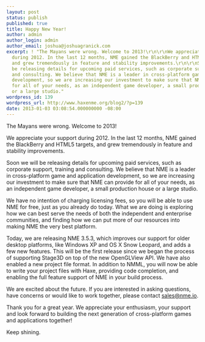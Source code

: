 ```yaml
---
layout: post
status: publish
published: true
title: Happy New Year!
author: admin
author_login: admin
author_email: joshua@joshuagranick.com
excerpt: ! "The Mayans were wrong. Welcome to 2013!\r\n\r\nWe appreciate your support
  during 2012. In the last 12 months, NME gained the BlackBerry and HTML5 targets,
  and grew tremendously in feature and stability improvements.\r\n\r\nSoon we will
  be releasing details for upcoming paid services, such as corporate support, training
  and consulting. We believe that NME is a leader in cross-platform game and application
  development, so we are increasing our investment to make sure that NME can provide
  for all of your needs, as an independent game developer, a small production house
  or a large studio."
wordpress_id: 139
wordpress_url: http://www.haxenme.org/blog2/?p=139
date: 2013-01-03 03:08:54.000000000 -08:00
---
```

The Mayans were wrong. Welcome to 2013!

We appreciate your support during 2012. In the last 12 months, NME gained the BlackBerry and HTML5 targets, and grew tremendously in feature and stability improvements.

Soon we will be releasing details for upcoming paid services, such as corporate support, training and consulting. We believe that NME is a leader in cross-platform game and application development, so we are increasing our investment to make sure that NME can provide for all of your needs, as an independent game developer, a small production house or a large studio.<a id="more"></a><a id="more-139"></a>

We have no intention of charging licensing fees, so you will be able to use NME for free, just as you already do today. What we are doing is exploring how we can best serve the needs of both the independent and enterprise communities, and finding how we can put more of our resources into making NME the very best platform.

Today, we are releasing NME 3.5.3, which improves our support for older desktop platforms, like Windows XP and OS X Snow Leopard, and adds a few new features. This will be the first release since we began the process of supporting Stage3D on top of the new OpenGLView API. We have also enabled a new project file format. In addition to NMML, you will now be able to write your project files with Haxe, providing code completion, and enabling the full feature support of NME in your build process.

We are excited about the future. If you are interested in asking questions, have concerns or would like to work together, please contact sales@nme.io.

Thank you for a great year. We appreciate your enthusiasm, your support and look forward to building the next generation of cross-platform games and applications together!

Keep shining.
